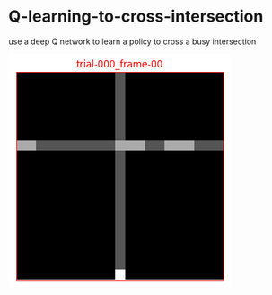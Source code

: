 # Q-learning-to-cross-intersection
use a deep Q network to learn a policy to cross a busy intersection

![Alt text](testing_policy.gif?raw=true "Output")
